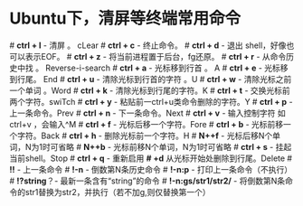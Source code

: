 # Ubuntu下，清屏等终端常用命令

\# **ctrl + l** - 清屏 。 cLear
\# **ctrl + c** - 终止命令。 
\# **ctrl + d** - 退出 shell，好像也可以表示EOF。 
\# **ctrl + z** - 将当前进程置于后台，fg还原。
\# **ctrl + r** - 从命令历史中找 。 Reverse-i-search
\# **ctrl + a** - 光标移到行首 。 A
\# **ctrl + e** - 光标移到行尾。 End
\# **ctrl + u** - 清除光标到行首的字符 。U
\# **ctrl + w** - 清除光标之前一个单词 。Word
\# **ctrl + k** - 清除光标到行尾的字符。K
\# **ctrl + t** - 交换光标前两个字符。swiTch
\# **ctrl + y** - 粘贴前一ctrl+u类命令删除的字符。Y
\# **ctrl + p** - 上一条命令。Prev
\# **ctrl + n** - 下一条命令。Next
\# **ctrl + v** - 输入控制字符 如ctrl+v <ENTER>，会输入^M
\# **ctrl + f** - 光标后移一个字符。Fore
\# **ctrl + b** - 光标前移一个字符。Back
\# **ctrl + h** - 删除光标前一个字符。H
\# **N+<ESC>+f** - 光标后移N个单词，N为1时可省略
\# **N+<ESC>+b** - 光标前移N个单词，N为1时可省略
\# **ctrl + s** - 挂起当前shell。Stop
\# **ctrl + q** - 重新启用
**# <ESC>+d** 从光标开始处删除到行尾。Delete
\# **!!** - 上一条命令
\# **!-n** - 倒数第N条历史命令
\# **!-n:p** - 打印上一条命令（不执行）
\# **!?string**？- 最新一条含有“string”的命令
\# **!-n:gs/str1/str2/** - 将倒数第N条命令的str1替换为str2，并执行（若不加g,则仅替换第一个）